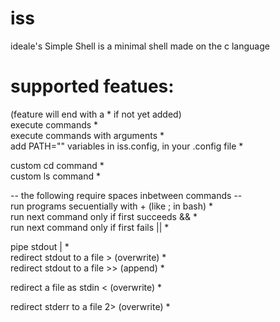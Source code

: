 # iss
ideale's Simple Shell is a minimal shell made on the c language  

# supported featues:
(feature will end with a * if not yet added)  
execute commands *  
execute commands with arguments *  
add PATH="" variables in iss.config, in your .config file *  

custom cd command *  
custom ls command *  

-- the following require spaces inbetween commands --  
run programs secuentially with + (like ; in bash) *  
run next command only if first succeeds && *  
run next command only if first fails || *  

pipe stdout | *  
redirect stdout to a file > (overwrite) *  
redirect stdout to a file >> (append) *  

redirect a file as stdin < (overwrite) *  

redirect stderr to a file 2> (overwrite) *  


